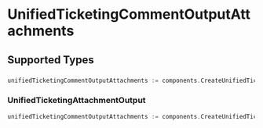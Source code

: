 # UnifiedTicketingCommentOutputAttachments


## Supported Types

### 

```go
unifiedTicketingCommentOutputAttachments := components.CreateUnifiedTicketingCommentOutputAttachmentsStr(string{/* values here */})
```

### UnifiedTicketingAttachmentOutput

```go
unifiedTicketingCommentOutputAttachments := components.CreateUnifiedTicketingCommentOutputAttachmentsUnifiedTicketingAttachmentOutput(components.UnifiedTicketingAttachmentOutput{/* values here */})
```

